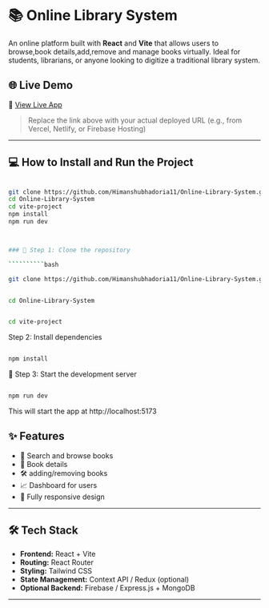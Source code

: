 # 📚 Online Library System

An online platform built with **React** and **Vite** that allows users to browse,book details,add,remove and manage books virtually. Ideal for students, librarians, or anyone looking to digitize a traditional library system.

## 🌐 Live Demo

🔗 [View Live App]()

> Replace the link above with your actual deployed URL (e.g., from Vercel, Netlify, or Firebase Hosting)

---
## 💻 How to Install and Run the Project

``````````bash

git clone https://github.com/Himanshubhadoria11/Online-Library-System.git 
cd Online-Library-System
cd vite-project
npm install
npm run dev



### 📁 Step 1: Clone the repository

``````````bash

git clone https://github.com/Himanshubhadoria11/Online-Library-System.git 

`````````````

``````````bash

cd Online-Library-System

``````````

``````````bash

cd vite-project

``````````

 Step 2: Install dependencies

``````````bash

npm install

``````````



🚀 Step 3: Start the development server
``````````bash

npm run dev

``````````
This will start the app at http://localhost:5173



## ✨ Features


- 🔎 Search and browse books
- 📘 Book details 
- 🛠️ adding/removing books
- 📈 Dashboard for users 
- 📱 Fully responsive design

---

## 🛠 Tech Stack

- **Frontend:** React + Vite
- **Routing:** React Router
- **Styling:** Tailwind CSS
- **State Management:** Context API / Redux (optional)
- **Optional Backend:** Firebase / Express.js + MongoDB

---

